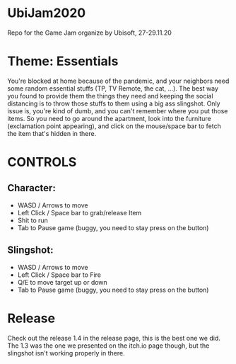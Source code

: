 # UbiJam2020
Repo for the Game Jam organize by Ubisoft, 27-29.11.20

# Theme: Essentials
You're blocked at home because of the pandemic, and your neighbors need some random essential stuffs (TP, TV Remote, the cat, ...). The best way you found to provide them the things they need and keeping the social distancing is to throw those stuffs to them using a big ass slingshot.
Only issue is, you're kind of dumb, and you can't remember where you put those items. So you need to go around the apartment, look into the furniture (exclamation point appearing), and click on the mouse/space bar to fetch the item that's hidden in there.


# CONTROLS
## Character:
* WASD / Arrows to move
* Left Click / Space bar to grab/release Item
* Shit to run
* Tab to Pause game (buggy, you need to stay press on the button)

## Slingshot:
* WASD / Arrows to move
* Left Click / Space bar to Fire
* Q/E to move target up or down
* Tab to Pause game (buggy, you need to stay press on the button)

# Release
Check out the release 1.4 in the release page, this is the best one we did. The 1.3 was the one we presented on the itch.io page though, but the slingshot isn't working properly in there. 
